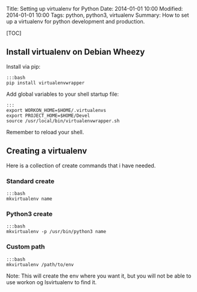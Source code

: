 Title: Setting up virtualenv for Python 
Date: 2014-01-01 10:00
Modified: 2014-01-01 10:00
Tags: python, python3, virtualenv
Summary: How to set up a virtualenv for python development and production.

[TOC]

## Install virtualenv on Debian Wheezy

Install via pip:
    
    :::bash
    pip install virtualenvwrapper

Add global variables to your shell startup file:

    :::
    export WORKON_HOME=$HOME/.virtualenvs
    export PROJECT_HOME=$HOME/Devel
    source /usr/local/bin/virtualenvwrapper.sh

Remember to reload your shell.


## Creating a virtualenv
Here is a collection of create commands that i have needed.

### Standard create
    
    :::bash
    mkvirtualenv name

### Python3 create

    :::bash 
    mkvirtualenv -p /usr/bin/python3 name

### Custom path
    
    :::bash
    mkvirtualenv /path/to/env

Note: This will create the env where you want it, but you will not be able to use workon og lsvirtualenv to find it.
